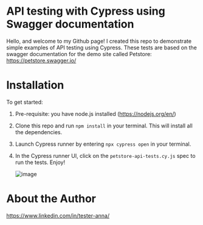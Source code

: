 # API testing with Cypress using Swagger documentation

Hello, and welcome to my Github page! I created this repo to demonstrate simple examples of API testing using Cypress. These tests are based on the swagger documentation for the demo site called Petstore: https://petstore.swagger.io/

# Installation 
To get started:

1. Pre-requisite: you have node.js installed (https://nodejs.org/en/)
2. Clone this repo and run ```npm install``` in your terminal. This will install all the dependencies. 
3. Launch Cypress runner by entering ```npx cypress open``` in your terminal.
4. In the Cypress runner UI, click on the ```petstore-api-tests.cy.js``` spec to run the tests. Enjoy!

   ![image](https://github.com/apatte/cypress-api-testing/assets/64214550/5b23d052-45cb-46e5-85fd-3d9134509196)



# About the Author

https://www.linkedin.com/in/tester-anna/





